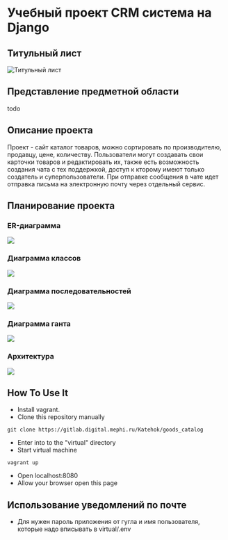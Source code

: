 # Учебный проект CRM система на Django

## Титульный лист
![Титульный лист](diagrams/png/title.png)

## Представление предметной области
todo

## Описание проекта
Проект - сайт каталог товаров, можно сортировать по производителю, продавцу, цене, количеству.
Пользователи могут создавать свои карточки товаров и редактировать их, также есть возможность
создания чата с тех поддержкой, доступ к кторому имеют только создатель и суперпользователи.
При отправке сообщения в чате идет отправка письма на электронную почту через отдельный сервис.

## Планирование проекта
### ER-диаграмма
![](diagrams/png/ER.drawio.png)

### Диаграмма классов
![](pictures/Class.png)

### Диаграмма последовательностей
![](diagrams/png/sequence.drawio.png)

### Диаграмма ганта
![](diagrams/png/gant.png)


### Архитектура
![](pictures/backend.drawio.png)

## How To Use It
- Install vagrant.
- Clone this repository manually
```
git clone https://gitlab.digital.mephi.ru/Katehok/goods_catalog
```
- Enter into to the "virtual" directory
- Start virtual machine
```
vagrant up
```
- Open localhost:8080
- Allow your browser open this page

## Использование уведомлений по почте
- Для нужен пароль приложения от гугла и имя пользователя, которые надо вписывать в virtual/.env
